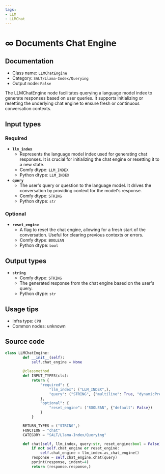 ```yaml
---
tags:
- LLM
- LLMChat
---
```


# ∞ Documents Chat Engine
## Documentation
- Class name: `LLMChatEngine`
- Category: `SALT/Llama-Index/Querying`
- Output node: `False`

The LLMChatEngine node facilitates querying a language model index to generate responses based on user queries. It supports initializing or resetting the underlying chat engine to ensure fresh or continuous conversation contexts.
## Input types
### Required
- **`llm_index`**
    - Represents the language model index used for generating chat responses. It is crucial for initializing the chat engine or resetting it to a new state.
    - Comfy dtype: `LLM_INDEX`
    - Python dtype: `LLM_INDEX`
- **`query`**
    - The user's query or question to the language model. It drives the conversation by providing context for the model's response.
    - Comfy dtype: `STRING`
    - Python dtype: `str`
### Optional
- **`reset_engine`**
    - A flag to reset the chat engine, allowing for a fresh start of the conversation. Useful for clearing previous contexts or errors.
    - Comfy dtype: `BOOLEAN`
    - Python dtype: `bool`
## Output types
- **`string`**
    - Comfy dtype: `STRING`
    - The generated response from the chat engine based on the user's query.
    - Python dtype: `str`
## Usage tips
- Infra type: `CPU`
- Common nodes: unknown


## Source code
```python
class LLMChatEngine:
        def __init__(self):
            self.chat_engine = None
            
        @classmethod
        def INPUT_TYPES(cls):
            return {
                "required": {
                    "llm_index": ("LLM_INDEX",),
                    "query": ("STRING", {"multiline": True, "dynamicPrompts": False, "placeholder": "Ask a question"}),
                },
                "optional": {
                    "reset_engine": ("BOOLEAN", {"default": False})
                }
            }

        RETURN_TYPES = ("STRING",)
        FUNCTION = "chat"
        CATEGORY = "SALT/Llama-Index/Querying"

        def chat(self, llm_index, query:str, reset_engine:bool = False) -> str:
            if not self.chat_engine or reset_engine:
                self.chat_engine = llm_index.as_chat_engine()
            response = self.chat_engine.chat(query)
            pprint(response, indent=4)
            return (response.response,)

```
